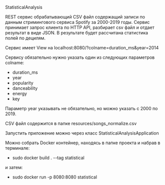 StatisticalAnalysis

REST сервис обрабатывающий CSV файл содержащий записи по данным стримингового сервиса Spotify за 2000-2019 
годы. Сервис принимает запрос клиента по HTTP API, разбирает csv файл и отдает результат в виде JSON.
В результате будет рассчитана статистика полей по децилям.

Сервис имеет View на localhost:8080/?colname=duration_ms&year=2014

Сервису обязательно нужно указать один из следующих параметров colname:

* duration_ms
* year
* popularity
* danceability
* energy
* key

Параметр year указывать не обязательно, но можно указать с 2000 по 2019. 

CSV файл содержится в папке resources/songs_normalize.csv

Запустить приложение можно через класс StatisticalAnalysisApplication

Можно собрать Docker контейнер, находясь в папке проекта и набрав в терминале:

* sudo docker build . --tag statistical

и затем:

* sudo docker run -p 8080:8080 statistical
